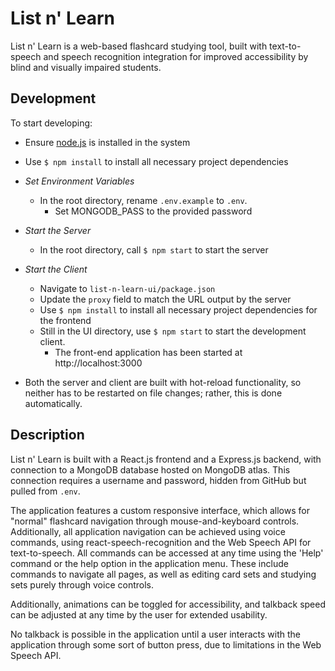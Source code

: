 # List n' Learn

List n' Learn is a web-based flashcard studying tool, built with text-to-speech and speech recognition integration for improved accessibility by blind and visually impaired students.

## Development

To start developing:

-   Ensure [node.js](https://nodejs.org/en) is installed in the system
-   Use `$ npm install` to install all necessary project dependencies

-   _Set Environment Variables_
    -   In the root directory, rename `.env.example` to `.env`.
        -   Set MONGODB_PASS to the provided password
-   _Start the Server_
    -   In the root directory, call `$ npm start` to start the server
-   _Start the Client_

    -   Navigate to `list-n-learn-ui/package.json`
    -   Update the `proxy` field to match the URL output by the server
    -   Use `$ npm install` to install all necessary project dependencies for the frontend
    -   Still in the UI directory, use `$ npm start` to start the development client.
        -   The front-end application has been started at http://localhost:3000

-   Both the server and client are built with hot-reload functionality, so neither has to be restarted on file changes; rather, this is done automatically.

## Description

List n' Learn is built with a React.js frontend and a Express.js backend, with connection to a MongoDB database hosted on MongoDB atlas. This connection requires a username and password, hidden from GitHub but pulled from `.env`.

The application features a custom responsive interface, which allows for "normal" flashcard navigation through mouse-and-keyboard controls. Additionally, all application navigation can be achieved using voice commands, using react-speech-recognition and the Web Speech API for text-to-speech. All commands can be accessed at any time using the 'Help' command or the help option in the application menu. These include commands to navigate all pages, as well as editing card sets and studying sets purely through voice controls.

Additionally, animations can be toggled for accessibility, and talkback speed can be adjusted at any time by the user for extended usability.

No talkback is possible in the application until a user interacts with the application through some sort of button press, due to limitations in the Web Speech API.
